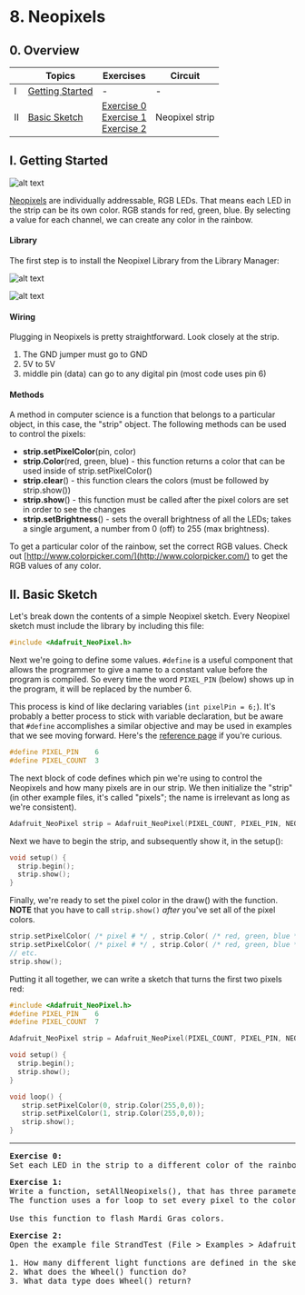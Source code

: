 # 8. Neopixels

## 0. Overview

|  | Topics | Exercises | Circuit |
| --- | --- | --- | --- |
| I | [Getting Started](i-getting-started) | - | - |
| II | [Basic Sketch](ii-basic-sketch) | [Exercise 0](#ex0) <br> [Exercise 1](#ex1) <br>[Exercise 2](#ex2) | Neopixel strip |

## I. Getting Started

![alt text](https://cdn-shop.adafruit.com/1200x900/1138-00.jpg)

[Neopixels](https://learn.adafruit.com/adafruit-neopixel-uberguide) are individually addressable, RGB LEDs. That means each LED in the strip can be its own color. RGB stands for red, green, blue. By selecting a value for each channel, we can create any color in the rainbow.

#### Library
The first step is to install the Neopixel Library from the Library Manager:

![alt text](http://codevista.net/wp-content/uploads/2015/08/Arduino-Library-Manager.png)

![alt text](images/manager.png)

#### Wiring
Plugging in Neopixels is pretty straightforward. Look closely at the strip.

1. The GND jumper must go to GND
2. 5V to 5V
3. middle pin (data) can go to any digital pin (most code uses pin 6)

#### Methods
A method in computer science is a function that belongs to a particular object, in this case, the "strip" object. The following methods can be used to control the pixels:
* **strip.setPixelColor**(pin, color)
* **strip.Color**(red, green, blue) - this function returns a color that can be used inside of strip.setPixelColor()
* **strip.clear**() - this function clears the colors (must be followed by strip.show())
* **strip.show**() - this function must be called after the pixel colors are set in order to see the changes
* **strip.setBrightness**() - sets the overall brightness of all the LEDs; takes a single argument, a number from 0 (off) to 255 (max brightness).

To get a particular color of the rainbow, set the correct RGB values. Check out [http://www.colorpicker.com/](http://www.colorpicker.com/) to get the RGB values of any color.

## II. Basic Sketch
Let's break down the contents of a simple Neopixel sketch. Every Neopixel sketch must include the library by including this file:

```c++
#include <Adafruit_NeoPixel.h>
```

Next we're going to define some values. `#define` is a useful component that allows the programmer to give a name to a constant value before the program is compiled. So every time the word `PIXEL_PIN` (below) shows up in the program, it will be replaced by the number 6.

This process is kind of like declaring variables (`int pixelPin = 6;`). It's probably a better process to stick with variable declaration, but be aware that `#define` accomplishes a similar objective and may be used in examples that we see moving forward. Here's the [reference page](https://www.arduino.cc/en/reference/define) if you're curious.

```c++
#define PIXEL_PIN    6   
#define PIXEL_COUNT  3
```

The next block of code defines which pin we're using to control the Neopixels and how many pixels are in our strip. We then initialize the "strip" (in other example files, it's called "pixels"; the name is irrelevant as long as we're consistent).

```c++
Adafruit_NeoPixel strip = Adafruit_NeoPixel(PIXEL_COUNT, PIXEL_PIN, NEO_GRB + NEO_KHZ800);
```

Next we have to begin the strip, and subsequently show it, in the setup():

```c++
void setup() {
  strip.begin();
  strip.show();
}
```

Finally, we're ready to set the pixel color in the draw() with the function. **NOTE** that you have to call `strip.show()` *after* you've set all of the pixel colors.

```c++
strip.setPixelColor( /* pixel # */ , strip.Color( /* red, green, blue */ ) ););
strip.setPixelColor( /* pixel # */ , strip.Color( /* red, green, blue */ ) ););
// etc.
strip.show();
```

Putting it all together, we can write a sketch that turns the first two pixels red:

```c++
#include <Adafruit_NeoPixel.h>   
#define PIXEL_PIN    6   
#define PIXEL_COUNT  7

Adafruit_NeoPixel strip = Adafruit_NeoPixel(PIXEL_COUNT, PIXEL_PIN, NEO_GRB + NEO_KHZ800);

void setup() {
  strip.begin();
  strip.show();
}

void loop() {
   strip.setPixelColor(0, strip.Color(255,0,0));
   strip.setPixelColor(1, strip.Color(255,0,0));
   strip.show();
}

```
---

<a name="ex0"></a>
<pre>
<b>Exercise 0:</b>
Set each LED in the strip to a different color of the rainbow.
</pre>

<a name="ex1"></a>
<pre>
<b>Exercise 1:</b>
Write a function, setAllNeopixels(), that has three parameters - a red, green, and blue value (0-255).
The function uses a for loop to set every pixel to the colors passed as arguments when the function is called.

Use this function to flash Mardi Gras colors.
</pre>

<a name="ex2"></a>
<pre>
<b>Exercise 2:</b>
Open the example file StrandTest (File > Examples > Adafruit Neopixel > strandtest).

1. How many different light functions are defined in the sketch?
2. What does the Wheel() function do?
3. What data type does Wheel() return?
</pre>
